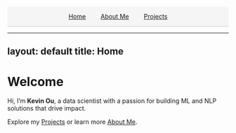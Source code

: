 <!-- Navbar -->
<div style="text-align: center; padding: 1em 0; background-color: #f5f5f5; border-bottom: 1px solid #ccc;">
  <a href="/" style="margin: 0 15px;">Home</a>
  <a href="/about" style="margin: 0 15px;">About Me</a>
  <a href="/projects" style="margin: 0 15px;">Projects</a>
</div>

---
layout: default
title: Home
---

# Welcome

Hi, I’m **Kevin Ou**, a data scientist with a passion for building ML and NLP solutions that drive impact.

Explore my [Projects](projects.md) or learn more [About Me](about.md).


